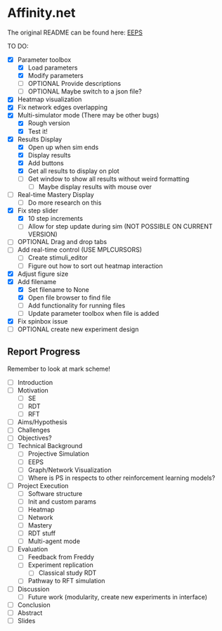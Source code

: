 # Affinity.net

The original README can be found here: [EEPS](https://github.com/Asieh-A-Mofrad/Enhanced-Equivalence-Projective-Simulation)

TO DO:

- [x] Parameter toolbox
  - [x] Load parameters
  - [x] Modify parameters
  - [ ] OPTIONAL Provide descriptions
  - [ ] OPTIONAL Maybe switch to a json file?
- [x] Heatmap visualization
- [x] Fix network edges overlapping
- [x] Multi-simulator mode (There may be other bugs)
  - [x] Rough version
  - [x] Test it!
- [x] Results Display
  - [x] Open up when sim ends
  - [x] Display results
  - [x] Add buttons
  - [x] Get all results to display on plot
  - [ ] Get window to show all results without weird formatting
    - [ ] Maybe display results with mouse over
- [ ] Real-time Mastery Display
  - [ ] Do more research on this
- [x] Fix step slider
  - [x] 10 step increments
  - [ ] Allow for step update during sim (NOT POSSIBLE ON CURRENT VERSION)
- [ ] OPTIONAL Drag and drop tabs
- [ ] Add real-time control (USE MPLCURSORS)
  - [ ] Create stimuli_editor
  - [ ] Figure out how to sort out heatmap interaction
- [x] Adjust figure size
- [x] Add filename
  - [x] Set filename to None
  - [x] Open file browser to find file
  - [ ] Add functionality for running files
  - [ ] Update parameter toolbox when file is added
- [x] Fix spinbox issue
- [ ] OPTIONAL create new experiment design

## Report Progress

Remember to look at mark scheme!

- [ ] Introduction
- [ ] Motivation
  - [ ] SE
  - [ ] RDT
  - [ ] RFT
- [ ] Aims/Hypothesis
- [ ] Challenges
- [ ] Objectives?
- [ ] Technical Background
  - [ ] Projective Simulation
  - [ ] EEPS
  - [ ] Graph/Network Visualization
  - [ ] Where is PS in respects to other reinforcement learning models?
- [ ] Project Execution
  - [ ] Software structure
  - [ ] Init and custom params
  - [ ] Heatmap
  - [ ] Network
  - [ ] Mastery
  - [ ] RDT stuff
  - [ ] Multi-agent mode
- [ ] Evaluation
  - [ ] Feedback from Freddy
  - [ ] Experiment replication
    - [ ] Classical study RDT
  - [ ] Pathway to RFT simulation
- [ ] Discussion
  - [ ] Future work (modularity, create new experiments in interface)
- [ ] Conclusion
- [ ] Abstract
- [ ] Slides

